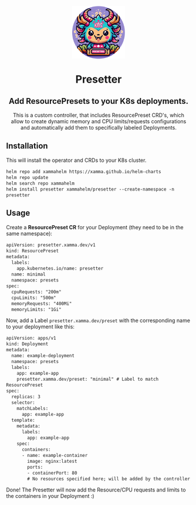 <div align="center">

<img src="./assets/presetter.png" align="center" width="144px" height="144px"/>

# Presetter
## **Add ResourcePresets to your K8s deployments.**  

This is a custom controller, that includes ResourcePreset CRD's, which allow to create dynamic memory and CPU limits/requests configurations and automatically add them to specifically labeled Deployments.  

</div>

## Installation
This will install the operator and CRDs to your K8s cluster.  
```
helm repo add xammahelm https://xamma.github.io/helm-charts
helm repo update
helm search repo xammahelm
helm install presetter xammahelm/presetter --create-namespace -n presetter
```

## Usage
Create a **ResourcePreset CR** for your Deployment (they need to be in the same namespace):
```
apiVersion: presetter.xamma.dev/v1
kind: ResourcePreset
metadata:
  labels:
    app.kubernetes.io/name: presetter
  name: minimal
  namespace: presets
spec:
  cpuRequests: "200m"
  cpuLimits: "500m"
  memoryRequests: "400Mi"
  memoryLimits: "1Gi"
```

Now, add a Label ```presetter.xamma.dev/preset``` with the corresponding name to your deployment like this:
```
apiVersion: apps/v1
kind: Deployment
metadata:
  name: example-deployment
  namespace: presets
  labels:
    app: example-app
    presetter.xamma.dev/preset: "minimal" # Label to match ResourcePreset
spec:
  replicas: 3
  selector:
    matchLabels:
      app: example-app
  template:
    metadata:
      labels:
        app: example-app
    spec:
      containers:
      - name: example-container
        image: nginx:latest
        ports:
        - containerPort: 80
        # No resources specified here; will be added by the controller
```

Done! The Presetter will now add the Resource/CPU requests and limits to the containers in your Deployment :)  
